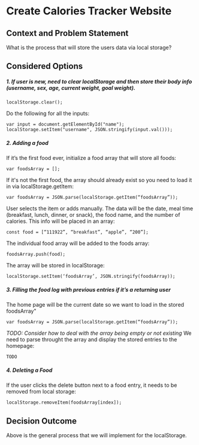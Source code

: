 # Create Calories Tracker Website

## Context and Problem Statement
What is the process that will store the users data via local storage? 

## Considered Options

##### 1. If user is new, need to clear localStorage and then store their body info (username, sex, age, current weight, goal weight).  
```
localStorage.clear();
```
Do the following for all the inputs:
```
var input = document.getElementById("name");
localStorage.setItem("username", JSON.stringify(input.val()));
```

##### 2. Adding a food
If it’s the first food ever, initialize a food array that will store all foods:
```
var foodsArray = [];
```
If it's not the first food, the array should already exist so you need to load it in via localStorage.getItem:
```
var foodsArray = JSON.parse(localStorage.getItem(“foodsArray”));
```
User selects the item or adds manually. The data will be the date, meal time (breakfast, lunch, dinner, or snack), the food name, and the number of calories.
This info will be placed in an array:
``` 
const food = [“111922”, “breakfast”, “apple”, “200”];
```
The individual food array will be added to the foods array:
```
foodsArray.push(food);
```
The array will be stored in localStorage:
```
localStorage.setItem(‘foodsArray’, JSON.stringify(foodsArray));
```

##### 3. Filling the food log with previous entries if it’s a returning user
The home page will be the current date so we want to load in the stored foodsArray"
```
var foodsArray = JSON.parse(localStorage.getItem(“foodsArray”));
```
*TODO: Consider how to deal with the array being empty or not existing*
We need to parse throught the array and display the stored entries to the homepage:
```
TODO
```

##### 4. Deleting a Food
If the user clicks the delete button next to a food entry, it needs to be removed from local storage:
```
localStorage.removeItem(foodsArray[index]); 
```

## Decision Outcome

Above is the general process that we will implement for the localStorage.
